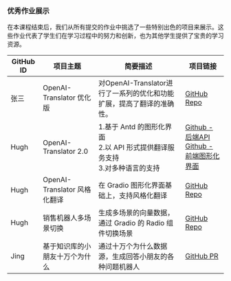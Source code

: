 ### 优秀作业展示

在本课程结束后，我们从所有提交的作业中挑选了一些特别出色的项目来展示。这些作业代表了学生们在学习过程中的努力和创新，也为其他学生提供了宝贵的学习资源。


| GitHub ID | 项目主题                    | 简要描述                                                      | 项目链接                                                                                                                                                                                                                                                         |
|-----------|-------------------------|-----------------------------------------------------------|--------------------------------------------------------------------------------------------------------------------------------------------------------------------------------------------------------------------------------------------------------------|
| 张三        | OpenAI-Translator 优化版   | 对OpenAI-Translator进行了一系列的优化和功能扩展，提高了翻译的准确性。               | [GitHub Repo]()                                                                                                                                                                                                                                              |
| Hugh      | OpenAI-Translator 2.0   | 1.基于 Antd 的图形化界面<br />2.以 API 形式提供翻译服务支持<br /> 3.对多种语言的支持 | [ Github - 后端API](https://github.com/Hughdw/openai-quickstart/blob/ai_translator_extend/openai-translator/ai_translator/app.py) <br />[Github - 前端图形化界面](https://github.com/Hughdw/openai-quickstart/tree/ai_translator_extend/openai-translator/webapp/web) |
| Hugh      | OpenAI-Translator 风格化翻译 | 在 Gradio 图形化界面基础上，支持风格化翻译                                 | [GitHub Repo](https://github.com/Hughdw/openai-quickstart/blob/openai_translator_gradio_style_extend/langchain/openai-translator/ai_translator/gradio_server_by_blocks.py)                                                                                   |
| Hugh      | 销售机器人多场景切换              | 生成多场景的向量数据，通过 Gradio 的 Radio 组件切换场景                       | [GitHub Repo](https://github.com/Hughdw/openai-quickstart/blob/openai_translator_gradio_style_extend/langchain/sales_chatbot/chatbot.py)                                                                                                                     |
| Jing      | 基于知识库的小朋友十万个为什么         | 通过十万个为什么数据源，生成回答小朋友的各种问题机器人                               | [GitHub PR](https://github.com/thornbird/openai-quickstart/pull/1)                                                                                                                                                                                           |

